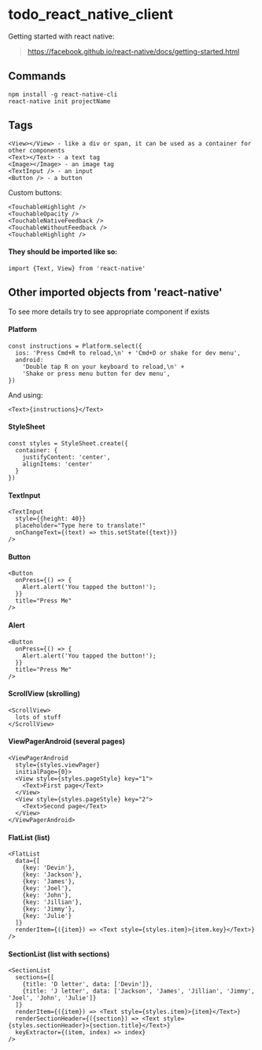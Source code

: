 # todo_react_native_client

Getting started with react native:
> https://facebook.github.io/react-native/docs/getting-started.html


## Commands
```
npm install -g react-native-cli
react-native init projectName
```

## Tags
```
<View></View> - like a div or span, it can be used as a container for other components
<Text></Text> - a text tag
<Image></Image> - an image tag
<TextInput /> - an input
<Button /> - a button
```

Custom buttons:
```
<TouchableHighlight />
<TouchableOpacity />
<TouchableNativeFeedback />
<TouchableWithoutFeedback />
<TouchableHighlight />
```

#### They should be imported like so:
```
import {Text, View} from 'react-native'
```

## Other imported objects from 'react-native'

To see more details try to see appropriate component if exists

#### Platform
```
const instructions = Platform.select({
  ios: 'Press Cmd+R to reload,\n' + 'Cmd+D or shake for dev menu',
  android:
    'Double tap R on your keyboard to reload,\n' +
    'Shake or press menu button for dev menu',
})
```

And using:
```
<Text>{instructions}</Text>
```

#### StyleSheet
```
const styles = StyleSheet.create({
  container: {
    justifyContent: 'center',
    alignItems: 'center'
  }
})
```

#### TextInput
```
<TextInput
  style={{height: 40}}
  placeholder="Type here to translate!"
  onChangeText={(text) => this.setState({text})}
/>
```

#### Button
```
<Button
  onPress={() => {
    Alert.alert('You tapped the button!');
  }}
  title="Press Me"
/>
```

#### Alert
```
<Button
  onPress={() => {
    Alert.alert('You tapped the button!');
  }}
  title="Press Me"
/>
```

#### ScrollView (skrolling)
```
<ScrollView>
  lots of stuff
</ScrollView>
```

#### ViewPagerAndroid (several pages)
```
<ViewPagerAndroid
  style={styles.viewPager}
  initialPage={0}>
  <View style={styles.pageStyle} key="1">
    <Text>First page</Text>
  </View>
  <View style={styles.pageStyle} key="2">
    <Text>Second page</Text>
  </View>
</ViewPagerAndroid>
```

#### FlatList (list)
```
<FlatList
  data={[
    {key: 'Devin'},
    {key: 'Jackson'},
    {key: 'James'},
    {key: 'Joel'},
    {key: 'John'},
    {key: 'Jillian'},
    {key: 'Jimmy'},
    {key: 'Julie'}
  ]}
  renderItem={({item}) => <Text style={styles.item}>{item.key}</Text>}
/>
```

#### SectionList (list with sections)
```
<SectionList
  sections={[
    {title: 'D letter', data: ['Devin']},
    {title: 'J letter', data: ['Jackson', 'James', 'Jillian', 'Jimmy', 'Joel', 'John', 'Julie']}
  ]}
  renderItem={({item}) => <Text style={styles.item}>{item}</Text>}
  renderSectionHeader={({section}) => <Text style={styles.sectionHeader}>{section.title}</Text>}
  keyExtractor={(item, index) => index}
/>
```
